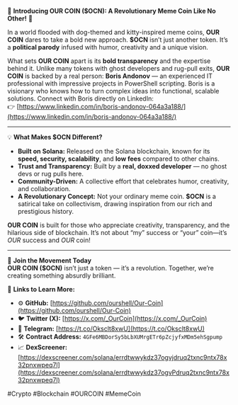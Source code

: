 🌟 **Introducing OUR COIN ($OCN): A Revolutionary Meme Coin Like No Other!** 🌟  

In a world flooded with dog-themed and kitty-inspired meme coins, **OUR COIN** dares to take a bold new approach. **$OCN** isn’t just another token. It’s a **political parody** infused with humor, creativity and a unique vision.  

What sets **OUR COIN** apart is its **bold transparency** and the expertise behind it. Unlike many tokens with ghost developers and rug-pull exits, **OUR COIN** is backed by a real person: **Boris Andonov** — an experienced IT professional with impressive projects in PowerShell scripting. Boris is a visionary who knows how to turn complex ideas into functional, scalable solutions. Connect with Boris directly on LinkedIn:  
👉 [https://www.linkedin.com/in/boris-andonov-064a3a188/](https://www.linkedin.com/in/boris-andonov-064a3a188/)  

---

💡 **What Makes $OCN Different?**  
- **Built on Solana:** Released on the Solana blockchain, known for its **speed, security, scalability**, and **low fees** compared to other chains.  
- **Trust and Transparency:** Built by a **real, doxxed developer** — no ghost devs or rug pulls here.  
- **Community-Driven:** A collective effort that celebrates humor, creativity, and collaboration.  
- **A Revolutionary Concept:** Not your ordinary meme coin. **$OCN** is a satirical take on collectivism, drawing inspiration from our rich and prestigious history.

**OUR COIN** is built for those who appreciate creativity, transparency, and the hilarious side of blockchain. It’s not about “my” success or “your” coin—it’s *OUR* success and *OUR* coin!  

---

🚀 **Join the Movement Today**  
**OUR COIN ($OCN)** isn’t just a token — it’s a revolution. Together, we’re creating something absurdly brilliant.  

🔗 **Links to Learn More:**  
- ⚙️ **GitHub:** [https://github.com/ourshell/Our-Coin](https://github.com/ourshell/Our-Coin)  
- 🐦 **Twitter (X):** [https://x.com/_OurCoin](https://x.com/_OurCoin)  
- 💬 **Telegram:** [https://t.co/Oksclt8xwU](https://t.co/Oksclt8xwU)  
- 🛠 **Contract Address:** `4GFe6MBDorSy5bLbXUMrgETr6pZcjyfxMDm5ehSgpump`  
- 📈 **DexScreener:** [https://dexscreener.com/solana/errdtwwykdz37ogvjdruq2txnc9ntx78x32pnxwpeq7l](https://dexscreener.com/solana/errdtwwykdz37ogvPdruq2txnc9ntx78x32pnxwpeq7l)  

#Crypto #Blockchain #OURCOIN #MemeCoin  


